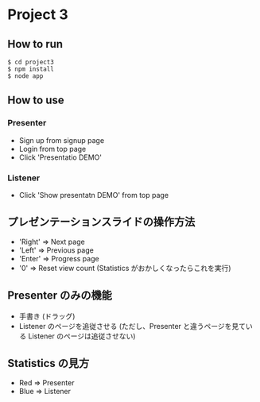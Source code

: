 # Project 3

## How to run

    $ cd project3
    $ npm install
    $ node app

## How to use

### Presenter
+   Sign up from signup page
+   Login from top page
+   Click 'Presentatio DEMO'

### Listener
+   Click 'Show presentatn DEMO' from top page

## プレゼンテーションスライドの操作方法
+   'Right' => Next page
+   'Left' => Previous page
+   'Enter' => Progress page
+   '0' => Reset view count (Statistics がおかしくなったらこれを実行)

## Presenter のみの機能
+   手書き (ドラッグ)
+   Listener のページを追従させる (ただし、Presenter と違うページを見ている Listener のページは追従させない)

## Statistics の見方
+   Red => Presenter
+   Blue => Listener
